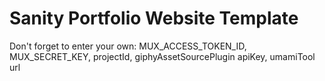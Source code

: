 # Sanity Portfolio Website Template

Don't forget to enter your own: MUX_ACCESS_TOKEN_ID, MUX_SECRET_KEY, projectId, giphyAssetSourcePlugin apiKey, umamiTool url
